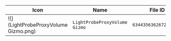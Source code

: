 | Icon | Name | File ID |
| ---  | ---  | ---     |
| ![](LightProbeProxyVolume Gizmo.png) | `LightProbeProxyVolume Gizmo` | `6344356362672100751` |
